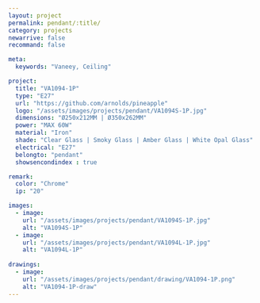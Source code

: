 ```yaml
---
layout: project
permalink: pendant/:title/
category: projects
newarrive: false
recommand: false

meta:
  keywords: "Vaneey, Ceiling"

project:
  title: "VA1094-1P"
  type: "E27"
  url: "https://github.com/arnolds/pineapple"
  logo: "/assets/images/projects/pendant/VA1094S-1P.jpg"
  dimensions: "Ø250x212MM | Ø350x262MM"
  power: "MAX 60W"
  material: "Iron"
  shade: "Clear Glass | Smoky Glass | Amber Glass | White Opal Glass"
  electrical: "E27"
  belongto: "pendant"
  showsencondindex : true

remark:
  color: "Chrome"
  ip: "20"

images:
  - image:
    url: "/assets/images/projects/pendant/VA1094S-1P.jpg"
    alt: "VA1094S-1P"
  - image:
    url: "/assets/images/projects/pendant/VA1094L-1P.jpg"
    alt: "VA1094L-1P"
    
drawings:
  - image:
    url: "/assets/images/projects/pendant/drawing/VA1094-1P.png"
    alt: "VA1094-1P-draw"
---
```

